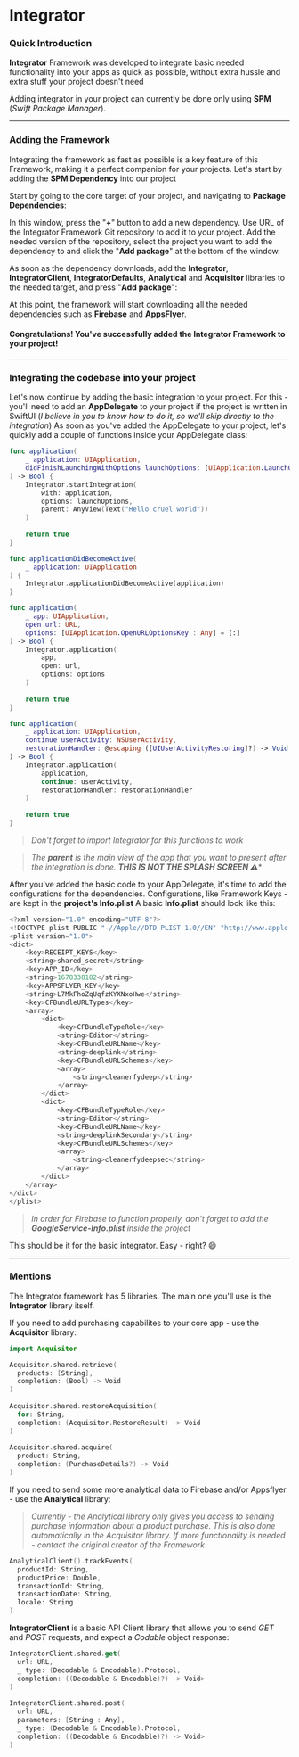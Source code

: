 # Integrator

### Quick Introduction

**Integrator** Framework was developed to integrate basic needed functionality into your apps as quick as possible, without extra hussle and extra stuff your project doesn't need

Adding integrator in your project can currently be done only using **SPM** (*Swift Package Manager*). 

---
### Adding the Framework

Integrating the framework as fast as possible is a key feature of this Framework, making it a perfect companion for your projects.
Let's start by adding the **SPM Dependency** into our project

Start by going to the core target of your project, and navigating to **Package Dependencies**:


In this window, press the "**+**" button to add a new dependency. Use URL of the Integrator Framework Git repository to add it to your project. Add the needed version of the repository, select the project you want to add the dependency to and click the "**Add package**" at the bottom of the window.


As soon as the dependency downloads, add the **Integrator**, **IntegratorClient**, **IntegratorDefaults**, **Analytical** and **Acquisitor** libraries to the needed target, and press "**Add package**":


At this point, the framework will start downloading all the needed dependencies such as **Firebase** and **AppsFlyer**.

#### Congratulations! You've successfully added the Integrator Framework to your project!

---
### Integrating the codebase into your project

Let's now continue by adding the basic integration to your project.
For this - you'll need to add an **AppDelegate** to your project if the project is written in SwiftUI (_I believe in you to know how to do it, so we'll skip directly to the integration_)
As soon as you've added the AppDelegate to your project, let's quickly add a couple of functions inside your AppDelegate class:

``` swift
func application(
    _ application: UIApplication,
    didFinishLaunchingWithOptions launchOptions: [UIApplication.LaunchOptionsKey: Any]? = nil
) -> Bool {
    Integrator.startIntegration(
        with: application,
        options: launchOptions,
        parent: AnyView(Text("Hello cruel world"))
    )
    
    return true
}

func applicationDidBecomeActive(
    _ application: UIApplication
) {
    Integrator.applicationDidBecomeActive(application)
}

func application(
    _ app: UIApplication,
    open url: URL,
    options: [UIApplication.OpenURLOptionsKey : Any] = [:]
) -> Bool {
    Integrator.application(
        app,
        open: url,
        options: options
    )
    
    return true
}

func application(
    _ application: UIApplication,
    continue userActivity: NSUserActivity,
    restorationHandler: @escaping ([UIUserActivityRestoring]?) -> Void
) -> Bool {
    Integrator.application(
        application,
        continue: userActivity,
        restorationHandler: restorationHandler
    )
    
    return true
}
```

> _Don't forget to import Integrator for this functions to work_

> _The **parent** is the main view of the app that you want to present after the integration is done. **THIS IS NOT THE SPLASH SCREEN ⚠️**_* 

After you've added the basic code to your AppDelegate, it's time to add the configurations for the dependencies.
Configurations, like Framework Keys - are kept in the **project's Info.plist**
A basic **Info.plist** should look like this:

``` swift
<?xml version="1.0" encoding="UTF-8"?>
<!DOCTYPE plist PUBLIC "-//Apple//DTD PLIST 1.0//EN" "http://www.apple.com/DTDs/PropertyList-1.0.dtd">
<plist version="1.0">
<dict>
	<key>RECEIPT_KEYS</key>
	<string>shared_secret</string>
	<key>APP_ID</key>
	<string>1678338182</string>
	<key>APPSFLYER_KEY</key>
	<string>L7MkFhoZqUqfzKYXNxoHwe</string>
	<key>CFBundleURLTypes</key>
	<array>
		<dict>
			<key>CFBundleTypeRole</key>
			<string>Editor</string>
			<key>CFBundleURLName</key>
			<string>deeplink</string>
			<key>CFBundleURLSchemes</key>
			<array>
				<string>cleanerfydeep</string>
			</array>
		</dict>
		<dict>
			<key>CFBundleTypeRole</key>
			<string>Editor</string>
			<key>CFBundleURLName</key>
			<string>deeplinkSecondary</string>
			<key>CFBundleURLSchemes</key>
			<array>
				<string>cleanerfydeepsec</string>
			</array>
		</dict>
	</array>
</dict>
</plist>
```



> _In order for Firebase to function properly, don't forget to add the **GoogleService-Info.plist** inside the project_

This should be it for the basic integrator. Easy - right? :smile:

---
### Mentions

The Integrator framework has 5 libraries. The main one you'll use is the **Integrator** library itself.

If you need to add purchasing capabilites to your core app - use the **Acquisitor** library:
``` swift
import Acquisitor

Acquisitor.shared.retrieve(
  products: [String],
  completion: (Bool) -> Void
)
    
Acquisitor.shared.restoreAcquisition(
  for: String,
  completion: (Acquisitor.RestoreResult) -> Void
)
    
Acquisitor.shared.acquire(
  product: String,
  completion: (PurchaseDetails?) -> Void
)
```

If you need to send some more analytical data to Firebase and/or Appsflyer - use the **Analytical** library:

> _Currently - the Analytical library only gives you access to sending purchase information about a product purchase. This is also done automatically in the Acquisitor library. If more functionality is needed - contact the original creator of the Framework_

``` swift
AnalyticalClient().trackEvents(
  productId: String,
  productPrice: Double,
  transactionId: String,
  transactionDate: String,
  locale: String
)
```

**IntegratorClient** is a basic API Client library that allows you to send _GET_ and _POST_ requests, and expect a _Codable_ object response:

``` swift
IntegratorClient.shared.get(
  url: URL,
  _ type: (Decodable & Encodable).Protocol,
  completion: ((Decodable & Encodable)?) -> Void>
)
    
IntegratorClient.shared.post(
  url: URL,
  parameters: [String : Any],
  _ type: (Decodable & Encodable).Protocol,
  completion: ((Decodable & Encodable)?) -> Void>
)
```






